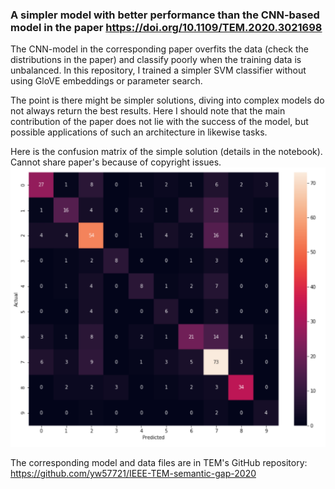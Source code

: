 ### A simpler model with better performance than the CNN-based model in the paper https://doi.org/10.1109/TEM.2020.3021698 

The CNN-model in the corresponding paper overfits the data (check the distributions in the paper) and classify poorly when the training data is unbalanced. In this repository, I trained a simpler SVM classifier without using GloVE embeddings or parameter search.

The point is there might be simpler solutions, diving into complex models do not always return the best results. Here I should note that the main contribution of the paper does not lie with the success of the model, but possible applications of such an architecture in likewise tasks.

Here is the confusion matrix of the simple solution (details in the notebook). Cannot share paper's because of copyright issues.
![confusion matrix](https://github.com/SerhadS/alternative-solution/blob/main/github_alt_sol.PNG)


The corresponding model and data files are in TEM's GitHub repository: https://github.com/yw57721/IEEE-TEM-semantic-gap-2020
